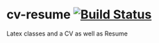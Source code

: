 # cv-resume [![Build Status](https://travis-ci.com/codemedian/cv-resume.svg?branch=master)](https://travis-ci.com/chsitter/cv-resume)
Latex classes and a CV as well as Resume


